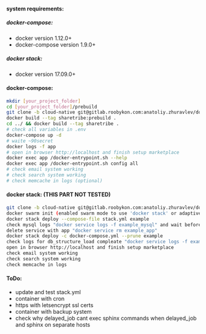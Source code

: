 #### system requirements:
##### docker-compose:
 - docker version 1.12.0+
 - docker-compose version 1.9.0+
##### docker stack:
 - docker version 17.09.0+

#### docker-compose:
```sh
mkdir [your_project_folder]
cd [your_project_folder]/prebuild
git clone -b cloud-native git@gitlab.roobykon.com:anatoliy.zhuravlev/docker.git .
docker build --tag sharetribe:prebuild .
cd ../ && docker build --tag sharetribe .
# check all variables in .env
docker-compose up -d
# waite ~90secret
docker logs -f app
# open in browser http://localhost and finish setup marketplace
docker exec app /docker-entrypoint.sh --help
docker exec app /docker-entrypoint.sh config all
# check email system working
# check search system working
# check memcache in logs (optional)
```

#### docker stack: (THIS PART NOT TESTED)
```sh
git clone -b cloud-native git@gitlab.roobykon.com:anatoliy.zhuravlev/docker.git
docker swarm init (enabled swarm mode to use 'docker stack' or adaptive docker-compose.yml for docker-compose command)
docker stack deploy --compose-file stack.yml example
check mysql logs "docker service logs -f example_mysql" and wait before "mysqld: ready for connections"
delete service with app "docker service rm example_app"
docker stack deploy -c docker-compose.yml --prune example
check logs for db_structure_load compleate "docker service logs -f example_app"
open in browser http://localhost and finish setup marketplace
check email system working
check search system working
check memcache in logs
```

#### ToDo:
  - update and test stack.yml
  - container with cron
  - https with letsencrypt ssl certs
  - container with backup system
  - check why delayed_job cant exec sphinx commands when delayed_job and sphinx on separate hosts
